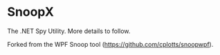 # SnoopX

The .NET Spy Utility. More details to follow.

Forked from the WPF Snoop tool (https://github.com/cplotts/snoopwpf).

